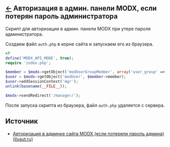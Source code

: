 [&larr;](readme.md "MODX") Авторизация в админ. панели MODX, если потерян пароль администратора
-----------------------------------------------------------------------------------------------

Скрипт для авторизации в админ. панели MODX при утере пароля администратора.

Создаем файл `auth.php` в корне сайта и запускаем его из браузера.

```php
<?
define('MODX_API_MODE', true);
require 'index.php';

$member = $modx->getObject('modUserGroupMember', array('user_group' => 1));
$user = $modx->getObject('modUser', $member->member);
$user->addSessionContext('mgr');
unlink(basename(__FILE__));

$modx->sendRedirect('/manager/');
```

После запуска скрипта из браузера, файл `auth.php` удаляется с сервера.

## Источник

- [Авторизация в админке сайта MODX (если потеряли пароль админа) (ilyaut.ru)](https://ilyaut.ru/cheats/authorization-in-the-admin-area-of-modx-if-lost-admin-password/)